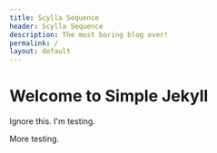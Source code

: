 ```yaml
---
title: Scylla Sequence
header: Scylla Sequence
description: The most boring blog ever!
permalink: /
layout: default
---
```


# Welcome to Simple Jekyll

Ignore this. I'm testing.

More testing.
